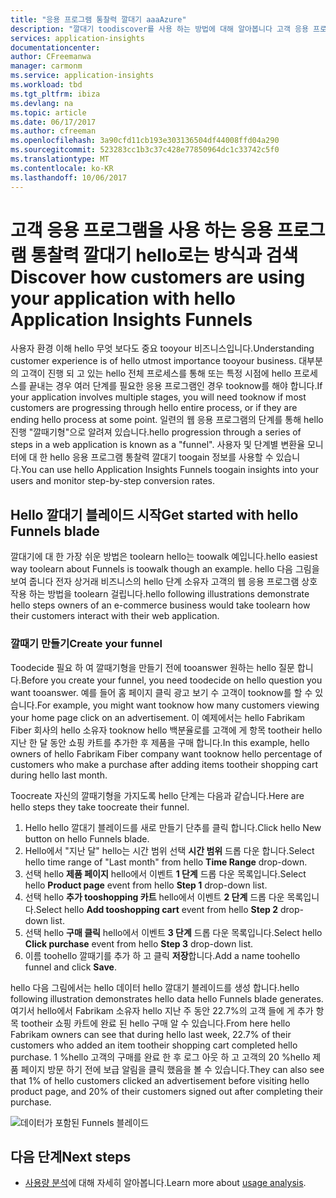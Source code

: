 ```yaml
---
title: "응용 프로그램 통찰력 깔대기 aaaAzure"
description: "깔대기 toodiscover를 사용 하는 방법에 대해 알아봅니다 고객 응용 프로그램과 상호 작용 하는 방법입니다."
services: application-insights
documentationcenter: 
author: CFreemanwa
manager: carmonm
ms.service: application-insights
ms.workload: tbd
ms.tgt_pltfrm: ibiza
ms.devlang: na
ms.topic: article
ms.date: 06/17/2017
ms.author: cfreeman
ms.openlocfilehash: 3a90cfd11cb193e303136504df44008ffd04a290
ms.sourcegitcommit: 523283cc1b3c37c428e77850964dc1c33742c5f0
ms.translationtype: MT
ms.contentlocale: ko-KR
ms.lasthandoff: 10/06/2017
---
```

# <a name="discover-how-customers-are-using-your-application-with-hello-application-insights-funnels"></a><span data-ttu-id="eebba-103">고객 응용 프로그램을 사용 하는 응용 프로그램 통찰력 깔대기 hello로는 방식과 검색</span><span class="sxs-lookup"><span data-stu-id="eebba-103">Discover how customers are using your application with hello Application Insights Funnels</span></span>

<span data-ttu-id="eebba-104">사용자 환경 이해 hello 무엇 보다도 중요 tooyour 비즈니스입니다.</span><span class="sxs-lookup"><span data-stu-id="eebba-104">Understanding customer experience is of hello utmost importance tooyour business.</span></span> <span data-ttu-id="eebba-105">대부분의 고객이 진행 되 고 있는 hello 전체 프로세스를 통해 또는 특정 시점에 hello 프로세스를 끝내는 경우 여러 단계를 필요한 응용 프로그램인 경우 tooknow를 해야 합니다.</span><span class="sxs-lookup"><span data-stu-id="eebba-105">If your application involves multiple stages, you will need tooknow if most customers are progressing through hello entire process, or if they are ending hello process at some point.</span></span> <span data-ttu-id="eebba-106">일련의 웹 응용 프로그램의 단계를 통해 hello 진행 "깔때기형"으로 알려져 있습니다.</span><span class="sxs-lookup"><span data-stu-id="eebba-106">hello progression through a series of steps in a web application is known as a "funnel".</span></span> <span data-ttu-id="eebba-107">사용자 및 단계별 변환율 모니터에 대 한 hello 응용 프로그램 통찰력 깔대기 toogain 정보를 사용할 수 있습니다.</span><span class="sxs-lookup"><span data-stu-id="eebba-107">You can use hello Application Insights Funnels toogain insights into your users and monitor step-by-step conversion rates.</span></span> 

## <a name="get-started-with-hello-funnels-blade"></a><span data-ttu-id="eebba-108">Hello 깔대기 블레이드 시작</span><span class="sxs-lookup"><span data-stu-id="eebba-108">Get started with hello Funnels blade</span></span>
<span data-ttu-id="eebba-109">깔대기에 대 한 가장 쉬운 방법은 toolearn hello는 toowalk 예입니다.</span><span class="sxs-lookup"><span data-stu-id="eebba-109">hello easiest way toolearn about Funnels is toowalk though an example.</span></span> <span data-ttu-id="eebba-110">hello 다음 그림을 보여 줍니다 전자 상거래 비즈니스의 hello 단계 소유자 고객의 웹 응용 프로그램 상호 작용 하는 방법을 toolearn 걸립니다.</span><span class="sxs-lookup"><span data-stu-id="eebba-110">hello following illustrations demonstrate hello steps owners of an e-commerce business would take toolearn how their customers interact with their web application.</span></span>  

### <a name="create-your-funnel"></a><span data-ttu-id="eebba-111">깔때기 만들기</span><span class="sxs-lookup"><span data-stu-id="eebba-111">Create your funnel</span></span>
<span data-ttu-id="eebba-112">Toodecide 필요 하 여 깔때기형을 만들기 전에 tooanswer 원하는 hello 질문 합니다.</span><span class="sxs-lookup"><span data-stu-id="eebba-112">Before you create your funnel, you need toodecide on hello question you want tooanswer.</span></span> <span data-ttu-id="eebba-113">예를 들어 홈 페이지 클릭 광고 보기 수 고객이 tooknow를 할 수 있습니다.</span><span class="sxs-lookup"><span data-stu-id="eebba-113">For example, you might want tooknow how many customers viewing your home page click on an advertisement.</span></span> <span data-ttu-id="eebba-114">이 예제에서는 hello Fabrikam Fiber 회사의 hello 소유자 tooknow hello 백분율로를 고객에 게 항목 tootheir hello 지난 한 달 동안 쇼핑 카트를 추가한 후 제품을 구매 합니다.</span><span class="sxs-lookup"><span data-stu-id="eebba-114">In this example, hello owners of hello Fabrikam Fiber company want tooknow hello percentage of customers who make a purchase after adding items tootheir shopping cart during hello last month.</span></span>

<span data-ttu-id="eebba-115">Toocreate 자신의 깔때기형을 가지도록 hello 단계는 다음과 같습니다.</span><span class="sxs-lookup"><span data-stu-id="eebba-115">Here are hello steps they take toocreate their funnel.</span></span>

1. <span data-ttu-id="eebba-116">Hello hello 깔대기 블레이드를 새로 만들기 단추를 클릭 합니다.</span><span class="sxs-lookup"><span data-stu-id="eebba-116">Click hello New button on hello Funnels blade.</span></span>
1. <span data-ttu-id="eebba-117">Hello에서 "지난 달" hello는 시간 범위 선택 **시간 범위** 드롭 다운 합니다.</span><span class="sxs-lookup"><span data-stu-id="eebba-117">Select hello time range of "Last month" from hello **Time Range** drop-down.</span></span> 
1. <span data-ttu-id="eebba-118">선택 hello **제품 페이지** hello에서 이벤트 **1 단계** 드롭 다운 목록입니다.</span><span class="sxs-lookup"><span data-stu-id="eebba-118">Select hello **Product page** event from hello **Step 1** drop-down list.</span></span> 
1. <span data-ttu-id="eebba-119">선택 hello **추가 tooshopping 카트** hello에서 이벤트 **2 단계** 드롭 다운 목록입니다.</span><span class="sxs-lookup"><span data-stu-id="eebba-119">Select hello **Add tooshopping cart** event from hello **Step 2** drop-down list.</span></span>
1. <span data-ttu-id="eebba-120">선택 hello **구매 클릭** hello에서 이벤트 **3 단계** 드롭 다운 목록입니다.</span><span class="sxs-lookup"><span data-stu-id="eebba-120">Select hello **Click purchase** event from hello **Step 3** drop-down list.</span></span>
1. <span data-ttu-id="eebba-121">이름 toohello 깔때기를 추가 하 고 클릭 **저장**합니다.</span><span class="sxs-lookup"><span data-stu-id="eebba-121">Add a name toohello funnel and click **Save**.</span></span>

<span data-ttu-id="eebba-122">hello 다음 그림에서는 hello 데이터 hello 깔대기 블레이드를 생성 합니다.</span><span class="sxs-lookup"><span data-stu-id="eebba-122">hello following illustration demonstrates hello data hello Funnels blade generates.</span></span> <span data-ttu-id="eebba-123">여기서 hello에서 Fabrikam 소유자 hello 지난 주 동안 22.7%의 고객 들에 게 추가 항목 tootheir 쇼핑 카트에 완료 된 hello 구매 알 수 있습니다.</span><span class="sxs-lookup"><span data-stu-id="eebba-123">From here hello Fabrikam owners can see that during hello last week, 22.7% of their customers who added an item tootheir shopping cart completed hello purchase.</span></span> <span data-ttu-id="eebba-124">1 %hello 고객의 구매를 완료 한 후 로그 아웃 하 고 고객의 20 %hello 제품 페이지 방문 하기 전에 보급 알림을 클릭 했음을 볼 수 있습니다.</span><span class="sxs-lookup"><span data-stu-id="eebba-124">They can also see that 1% of hello customers clicked an advertisement before visiting hello product page, and 20% of their customers signed out after completing their purchase.</span></span>


![데이터가 포함된 Funnels 블레이드](./media/app-insights-understand-usage-patterns/funnel1.png)

## <a name="next-steps"></a><span data-ttu-id="eebba-126">다음 단계</span><span class="sxs-lookup"><span data-stu-id="eebba-126">Next steps</span></span>
- <span data-ttu-id="eebba-127">[사용량 분석](app-insights-usage-overview.md)에 대해 자세히 알아봅니다.</span><span class="sxs-lookup"><span data-stu-id="eebba-127">Learn more about [usage analysis](app-insights-usage-overview.md).</span></span> 
